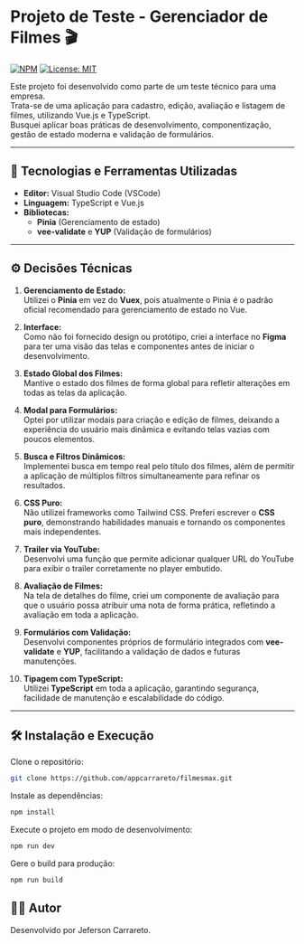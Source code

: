 # Projeto de Teste - Gerenciador de Filmes 🎬

[![NPM](https://img.shields.io/npm/v/npm.svg)](https://www.npmjs.com/)
[![License: MIT](https://img.shields.io/badge/License-MIT-yellow.svg)](https://opensource.org/licenses/MIT)

Este projeto foi desenvolvido como parte de um teste técnico para uma empresa.  
Trata-se de uma aplicação para cadastro, edição, avaliação e listagem de filmes, utilizando Vue.js e TypeScript.  
Busquei aplicar boas práticas de desenvolvimento, componentização, gestão de estado moderna e validação de formulários.

---

## 🚀 Tecnologias e Ferramentas Utilizadas

- **Editor:** Visual Studio Code (VSCode)
- **Linguagem:** TypeScript e Vue.js
- **Bibliotecas:**
  - **Pinia** (Gerenciamento de estado)
  - **vee-validate** e **YUP** (Validação de formulários)

---

## ⚙️ Decisões Técnicas

1. **Gerenciamento de Estado:**  
   Utilizei o **Pinia** em vez do **Vuex**, pois atualmente o Pinia é o padrão oficial recomendado para gerenciamento de estado no Vue.

2. **Interface:**  
   Como não foi fornecido design ou protótipo, criei a interface no **Figma** para ter uma visão das telas e componentes antes de iniciar o desenvolvimento.

3. **Estado Global dos Filmes:**  
   Mantive o estado dos filmes de forma global para refletir alterações em todas as telas da aplicação.

4. **Modal para Formulários:**  
   Optei por utilizar modais para criação e edição de filmes, deixando a experiência do usuário mais dinâmica e evitando telas vazias com poucos elementos.

5. **Busca e Filtros Dinâmicos:**  
   Implementei busca em tempo real pelo título dos filmes, além de permitir a aplicação de múltiplos filtros simultaneamente para refinar os resultados.

6. **CSS Puro:**  
   Não utilizei frameworks como Tailwind CSS. Preferi escrever o **CSS puro**, demonstrando habilidades manuais e tornando os componentes mais independentes.

7. **Trailer via YouTube:**  
   Desenvolvi uma função que permite adicionar qualquer URL do YouTube para exibir o trailer corretamente no player embutido.

8. **Avaliação de Filmes:**  
   Na tela de detalhes do filme, criei um componente de avaliação para que o usuário possa atribuir uma nota de forma prática, refletindo a avaliação em toda a aplicação.

9. **Formulários com Validação:**  
   Desenvolvi componentes próprios de formulário integrados com **vee-validate** e **YUP**, facilitando a validação de dados e futuras manutenções.

10. **Tipagem com TypeScript:**  
    Utilizei **TypeScript** em toda a aplicação, garantindo segurança, facilidade de manutenção e escalabilidade do código.

---

## 🛠️ Instalação e Execução

Clone o repositório:

```bash
git clone https://github.com/appcarrareto/filmesmax.git
```

Instale as dependências:

```bash
npm install
```

Execute o projeto em modo de desenvolvimento:

```bash
npm run dev
```

Gere o build para produção:

```bash
npm run build
```

## 👨‍💻 Autor

Desenvolvido por Jeferson Carrareto.
